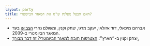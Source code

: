 ```yaml
---
layout: party
title: האם תבטל מפלגת ש"ס את המאגר הביומטרי?
---
```


* <i class="fa fa-bank"></i> אברהם מיכאלי, דוד אזולאי, יעקב מרגי, יצחק וקנין, ומשולם נהרי
  [הצביעו](https://oknesset.org/vote/652/) בעד המאגר הביומטרי ב-2009.
* <i class="fa fa-newspaper-o"></i> יצחק וקנין ב-״הארץ״: [הצטרפות חובה למאגר הביומטרי? זה דבר מבורך.](http://www.haaretz.co.il/news/elections/mitnadned/.premium-1.2569313)